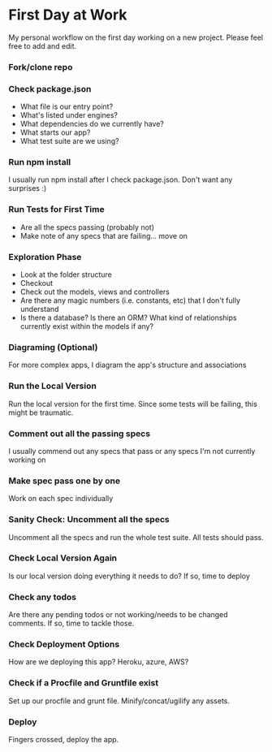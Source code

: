 # First Day at Work

My personal workflow on the first day working on a new project. Please feel free to add
and edit.

### Fork/clone repo

### Check package.json
* What file is our entry point?
* What's listed under engines?
* What dependencies do we currently have?
* What starts our app?
* What test suite are we using?

### Run npm install
I usually run npm install after I check package.json. Don't want any surprises :)

### Run Tests for First Time
* Are all the specs passing (probably not)
* Make note of any specs that are failing... move on

### Exploration Phase
* Look at the folder structure
* Checkout
* Check out the models, views and controllers
* Are there any magic numbers (i.e. constants, etc) that I don't fully understand
* Is there a database? Is there an ORM? What kind of relationships currently exist within the models
if any?

### Diagraming (Optional)
For more complex apps, I diagram the app's structure and associations

### Run the Local Version
Run the local version for the first time. Since some tests will be failing, this might be traumatic.

### Comment out all the passing specs
I usually commend out any specs that pass or any specs I'm not currently working on

### Make spec pass one by one
Work on each spec individually

### Sanity Check: Uncomment all the specs
Uncomment all the specs and run the whole test suite. All tests should pass.

### Check Local Version Again
Is our local version doing everything it needs to do? If so, time to deploy

### Check any todos
Are there any pending todos or not working/needs to be changed comments. If so, time to tackle those.

### Check Deployment Options
How are we deploying this app? Heroku, azure, AWS?

### Check if a Procfile and Gruntfile exist
Set up our procfile and grunt file. Minify/concat/ugilify any assets.

### Deploy
Fingers crossed, deploy the app.


